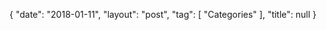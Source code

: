 {
   "date": "2018-01-11",
   "layout": "post",
   "tag": [
      "Categories"
   ],
   "title": null
}

 